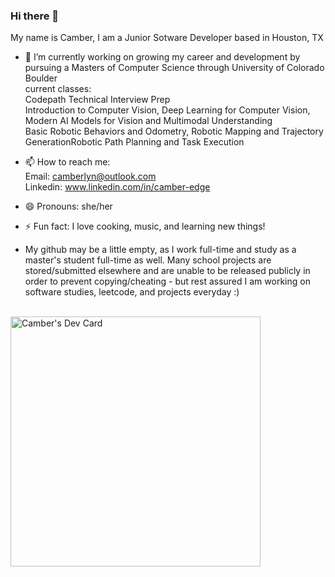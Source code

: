 ### Hi there 👋

My name is Camber, I am a Junior Sotware Developer based in Houston, TX

- 🔭 I’m currently working on growing my career and development by pursuing a Masters of Computer Science through University of Colorado Boulder<br>
  current classes:<br>
  Codepath Technical Interview Prep<br>
  Introduction to Computer Vision, Deep Learning for Computer Vision, Modern AI Models for Vision and Multimodal Understanding<br>
  Basic Robotic Behaviors and Odometry, Robotic Mapping and Trajectory GenerationRobotic Path Planning and Task Execution
  
  
- 📫 How to reach me: <br>
  Email: camberlyn@outlook.com <br>
  Linkedin: www.linkedin.com/in/camber-edge
- 😄 Pronouns: she/her
- ⚡ Fun fact: I love cooking, music, and learning new things!
- My github may be a little empty, as I work full-time and study as a master's student full-time as well.  Many school projects are stored/submitted elsewhere and are unable to be released publicly in order to prevent copying/cheating - but rest assured I am working on software studies, leetcode, and projects everyday :) 
<br>
<a href="https://app.daily.dev/cedge2"><img src="https://api.daily.dev/devcards/76a757021a4d4451a39e7c3fac17b9e5.png?r=uma" width="400" alt="Camber's Dev Card"/></a>
